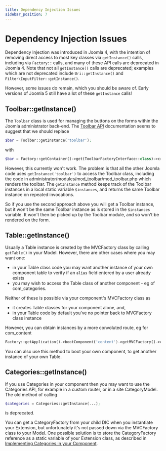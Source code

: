 ```yaml
---
title: Dependency Injection Issues
sidebar_position: 7
---
```

Dependency Injection Issues
===========================

Dependency Injection was introduced in Joomla 4, with the intention of removing direct access to most key classes via `getInstance()` calls, including via `Factory::` calls, and many of these API calls are deprecated in Joomla 4. Note that not all `getInstance()` calls are deprecated; examples which are not deprecated include `Uri::getInstance()` and `Filter\InputFilter::getInstance()`. 

However, some issues do remain, which you should be aware of. Early versions of Joomla 5 still have a lot of these `getInstance` calls!

## Toolbar::getInstance()

The `Toolbar` class is used for managing the buttons on the forms within the Joomla administrator back-end. The [Toolbar API](https://api.joomla.org/cms-4/classes/Joomla-CMS-Toolbar-Toolbar.html) documentation seems to suggest that we should replace 

```php
$bar = Toolbar::getInstance('toolbar');
```

with

```php
$bar = Factory::getContainer()->get(ToolbarFactoryInterface::class)->createToolbar('toolbar');
```

However, this currently won't work. The problem is that all the other Joomla code uses `getInstance('toolbar')` to access the Toolbar class, including the code in administrator/modules/mod_toolbar/mod_toolbar.php which renders the toolbar. The `getInstance` method keeps track of the Toolbar instances in a local static variable `$instances`, and returns the same Toolbar instance on repeated invocations.

So if you use the second approach above you will get a Toolbar instance, but it won't be the same Toolbar instance as is stored in the `$instances` variable. It won't then be picked up by the Toolbar module, and so won't be rendered on the form. 

## Table::getInstance()

Usually a Table instance is created by the MVCFactory class by calling `getTable()` in your Model. However, there are other cases where you may want one:
- in your Table class code you may want another instance of your own component table to verify if an `alias` field entered by a user already exists
- you may wish to access the Table class of another component - eg of com_categories.

Neither of these is possible via your component's MVCFactory class as 
- it creates Table classes for your component alone, and,
- in your Table code by default you've no pointer back to MVCFactory class instance

However, you can obtain instances by a more convoluted route, eg for com_content 

```php
Factory::getApplication()->bootComponent('content')->getMVCFactory()->createTable($name, $prefix, $config);
```

You can also use this method to boot your own component, to get another instance of your own Table.

## Categories::getInstance()

If you use Categories in your component then you may want to use the Categories API, for example in a custom router, or in a site CategoryModel. The old method of calling

```php
$categories = Categories::getInstance(...); 
```

is deprecated.

You can get a CategoryFactory from your child DIC when you instantiate your Extension, but unfortunately it's not passed down via the MVCFactory class to your Model. One possible solution is to store the CategoryFactory reference as a static variable of your Extension class, as described in [Implementing Categories in your Component](../categories/implementing-categories-in-components.md).